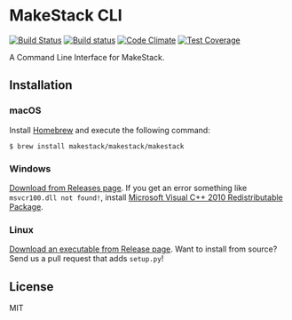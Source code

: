 MakeStack CLI
=============
[![Build Status](https://travis-ci.org/makestack/cli.svg?branch=master)](https://travis-ci.org/makestack/cli)
[![Build status](https://ci.appveyor.com/api/projects/status/pc7ujrenc7akwikl?svg=true)](https://ci.appveyor.com/project/seiyanuta/cli)
[![Code Climate](https://codeclimate.com/github/makestack/cli/badges/gpa.svg)](https://codeclimate.com/github/makestack/cli)
[![Test Coverage](https://codeclimate.com/github/makestack/cli/badges/coverage.svg)](https://codeclimate.com/github/makestack/cli/coverage)


A Command Line Interface for MakeStack.

Installation
------------

### macOS
Install [Homebrew](http://brew.sh/) and execute the following command:

```
$ brew install makestack/makestack/makestack
```

### Windows
[Download from Releases page](https://github.com/makestack/cli/releases). If you get an error something like `msvcr100.dll not found!`, install [Microsoft Visual C++ 2010 Redistributable Package](http://www.microsoft.com/download/details.aspx?id=5555).


### Linux
[Download an executable from Release page](https://github.com/makestack/cli/releases). Want to install from source? Send us a pull request that adds `setup.py`!


License
-------

MIT
